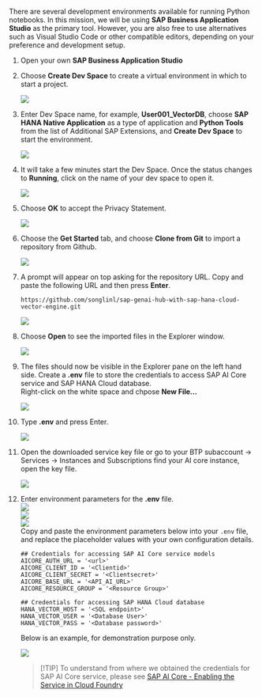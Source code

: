 There are several development environments available for running Python notebooks. In this mission, we will be using **SAP Business Application Studio** as the primary tool. However, you are also free to use alternatives such as Visual Studio Code or other compatible editors, depending on your preference and development setup.

1. Open your own **SAP Business Application Studio**

2. Choose **Create Dev Space** to create a virtual environment in which to start a project. 

    ![](img/vectordb_004.png)

3. Enter Dev Space name, for example, **User001_VectorDB**, choose **SAP HANA Native Application** as a type of application and **Python Tools** from the list of Additional SAP Extensions, and **Create Dev Space** to start the environment.
    
    ![](img/vectordb_005.png)
    
4. It will take a few minutes start the Dev Space. Once the status changes to **Running**, click on the name of your dev space to open it. 

    ![](img/vectordb_006.png)

5. Choose **OK** to accept the Privacy Statement. 

    ![](img/vectordb_007.png)

6. Choose the **Get Started** tab, and choose **Clone from Git** to import a repository from Github.

    ![](img/vectordb_008.png)

7. A prompt will appear on top asking for the repository URL. Copy and paste the following URL and then press **Enter**.

    ~~~url
    https://github.com/songlinl/sap-genai-hub-with-sap-hana-cloud-vector-engine.git
    ~~~

    ![](img/vectordb_009.png)

8. Choose **Open** to see the imported files in the Explorer window.

    ![](img/vectordb_010.png)

9. The files should now be visible in the Explorer pane on the left hand side. Create a **.env** file to store the credentials to access SAP AI Core service and SAP HANA Cloud database.  
    Right-click on the white space and chpose **New File...**

    ![](img/create_env.png)

10. Type **.env** and press Enter.

    ![](img/create_env2.png)

11. Open the downloaded service key file or go to your BTP subaccount -> Services -> Instances and Subscriptions find your AI core instance, open the key file. 

    ![](../set-up/img/26.png)

12. Enter environment parameters for the **.env** file.  
    ![](img/create_env1.png)  
    ![](../set-up/img/30.png)  
    ![](../set-up/img/52.png)  
    Copy and paste the environment parameters below into your `.env` file, and replace the placeholder values with your own configuration details.   

    ~~~env
    ## Credentials for accessing SAP AI Core service models
    AICORE_AUTH_URL = '<url>'
    AICORE_CLIENT_ID = '<Clientid>'
    AICORE_CLIENT_SECRET = '<Clientsecret>'
    AICORE_BASE_URL = '<API_AI_URL>'
    AICORE_RESOURCE_GROUP = '<Resource Group>'

    ## Credentials for accessing SAP HANA Cloud database
    HANA_VECTOR_HOST = '<SQL endpoint>'
    HANA_VECTOR_USER = '<Database User>'
    HANA_VECTOR_PASS = '<Database password>'
    ~~~

    Below is an example, for demonstration purpose only. 

    ![](img/create_env3.png)

    > [!TIP] To understand from where we obtained the credentials for SAP AI Core service, please see <a href="https://help.sap.com/docs/sap-ai-core/sap-ai-core-service-guide/enabling-service-in-cloud-foundry" target="_blank">SAP AI Core - Enabling the Service in Cloud Foundry</a>

